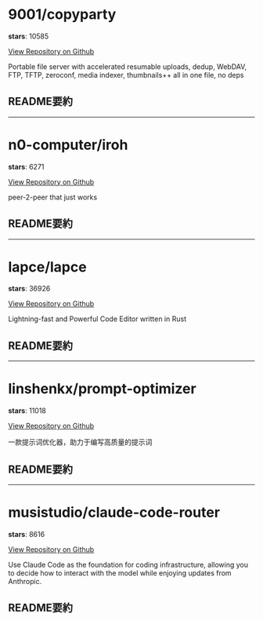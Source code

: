 
# 9001/copyparty

**stars**: 10585

[View Repository on Github](https://github.com/9001/copyparty)

Portable file server with accelerated resumable uploads, dedup, WebDAV, FTP, TFTP, zeroconf, media indexer, thumbnails++ all in one file, no deps

## README要約


---

# n0-computer/iroh

**stars**: 6271

[View Repository on Github](https://github.com/n0-computer/iroh)

peer-2-peer that just works

## README要約


---

# lapce/lapce

**stars**: 36926

[View Repository on Github](https://github.com/lapce/lapce)

Lightning-fast and Powerful Code Editor written in Rust

## README要約


---

# linshenkx/prompt-optimizer

**stars**: 11018

[View Repository on Github](https://github.com/linshenkx/prompt-optimizer)

一款提示词优化器，助力于编写高质量的提示词

## README要約


---

# musistudio/claude-code-router

**stars**: 8616

[View Repository on Github](https://github.com/musistudio/claude-code-router)

Use Claude Code as the foundation for coding infrastructure, allowing you to decide how to interact with the model while enjoying updates from Anthropic.

## README要約

